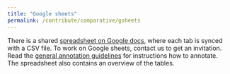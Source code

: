 ```yaml
---
title: "Google sheets"
permalink: /contribute/comparative/gsheets
---
```



There is a shared [spreadsheet on Google docs](https://docs.google.com/spreadsheets/d/152RxIXQCZjkylyLuho0co69ySU_cgZ1z9xwtDmeYDjQ/edit#gid=137007560), where each tab is synced with a CSV file.
To work on Google sheets, contact us to get an invitation.
Read the [general annotation guidelines](/contribute/comparative) for instructions how to annotate.
The spreadsheet also contains an overview of the tables.